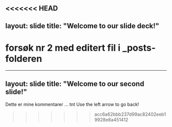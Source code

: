 <<<<<<< HEAD
---
layout: slide
title: "Welcome to our slide deck!"
---
forsøk nr 2 med editert fil i _posts-folderen
=======
---
layout: slide
title: "Welcome to our second slide!"
---
Dette er mine kommentarer ... tnt
Use the left arrow to go back!
>>>>>>> acc6a62bbb237d99ac82402eeb19928e8a451412
